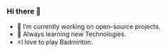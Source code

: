 ### Hi there 👋


- 🔭 I’m currently working on open-source projects.
- 🌱 Always learning new Technologies.
- ⚡I love to play Badminton.
